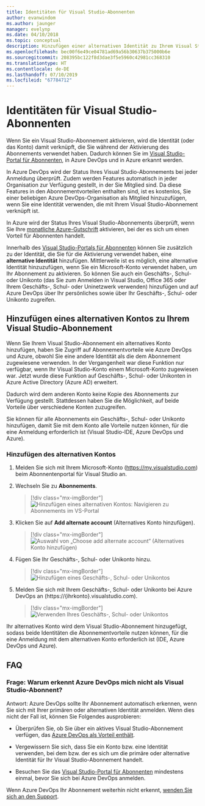 ```yaml
---
title: Identitäten für Visual Studio-Abonnenten
author: evanwindom
ms.author: jaunger
manager: evelynp
ms.date: 04/10/2018
ms.topic: conceptual
description: Hinzufügen einer alternativen Identität zu Ihrem Visual Studio-Abonnement, die für Azure DevOps und Azure verwendet werden kann
ms.openlocfilehash: bec00f6e49ce04781ad69a56b30637b375000b6e
ms.sourcegitcommit: 208395bc122f8d3dae3f5e5960c42981cc368310
ms.translationtype: HT
ms.contentlocale: de-DE
ms.lasthandoff: 07/10/2019
ms.locfileid: "67784712"
---
```

# <a name="identities-for-visual-studio-subscribers"></a>Identitäten für Visual Studio-Abonnenten

Wenn Sie ein Visual Studio-Abonnement aktivieren, wird die Identität (oder das Konto) damit verknüpft, die Sie während der Aktivierung des Abonnements verwendet haben. Dadurch können Sie im [Visual Studio-Portal für Abonnenten](https://my.visualstudio.com?wt.mc_id=o~msft~docs), in Azure DevOps und in Azure erkannt werden.

In Azure DevOps wird der Status Ihres Visual Studio-Abonnements bei jeder Anmeldung überprüft. Zudem werden Features automatisch in jeder Organisation zur Verfügung gestellt, in der Sie Mitglied sind.
Da diese Features in den Abonnementvorteilen enthalten sind, ist es kostenlos, Sie einer beliebigen Azure DevOps-Organisation als Mitglied hinzuzufügen, wenn Sie eine Identität verwenden, die mit Ihrem Visual Studio-Abonnement verknüpft ist.

In Azure wird der Status Ihres Visual Studio-Abonnements überprüft, wenn Sie Ihre [monatliche Azure-Gutschrift](https://azure.microsoft.com/pricing/member-offers/credit-for-visual-studio-subscribers/) aktivieren, bei der es sich um einen Vorteil für Abonnenten handelt.

Innerhalb des [Visual Studio-Portals für Abonnenten](https://my.visualstudio.com?wt.mc_id=o~msft~docs) können Sie zusätzlich zu der Identität, die Sie für die Aktivierung verwendet haben, eine **alternative Identität** hinzufügen. Mittlerweile ist es möglich, eine alternative Identität hinzuzufügen, wenn Sie ein Microsoft-Konto verwendet haben, um Ihr Abonnement zu aktivieren. So können Sie auch ein Geschäfts-, Schul- oder Unikonto (das Sie zum Anmelden in Visual Studio, Office 365 oder Ihrem Geschäfts-, Schul- oder Uninetzwerk verwenden) hinzufügen und auf Azure DevOps über Ihr persönliches sowie über Ihr Geschäfts-, Schul- oder Unikonto zugreifen.

## <a name="add-an-alternate-account-to-your-visual-studio-subscription"></a>Hinzufügen eines alternativen Kontos zu Ihrem Visual Studio-Abonnement

Wenn Sie Ihrem Visual Studio-Abonnement ein alternatives Konto hinzufügen, haben Sie Zugriff auf Abonnementvorteile wie Azure DevOps und Azure, obwohl Sie eine andere Identität als die dem Abonnement zugewiesene verwenden. In der Vergangenheit war diese Funktion nur verfügbar, wenn Ihr Visual Studio-Konto einem Microsoft-Konto zugewiesen war. Jetzt wurde diese Funktion auf Geschäfts-, Schul- oder Unikonten in Azure Active Directory (Azure AD) erweitert.

Dadurch wird dem anderen Konto keine Kopie des Abonnements zur Verfügung gestellt. Stattdessen haben Sie die Möglichkeit, auf beide Vorteile über verschiedene Konten zuzugreifen.

Sie können für alle Abonnements ein Geschäfts-, Schul- oder Unikonto hinzufügen, damit Sie mit dem Konto alle Vorteile nutzen können, für die eine Anmeldung erforderlich ist (Visual Studio-IDE, Azure DevOps und Azure).

### <a name="add-the-alternate-account"></a>Hinzufügen des alternativen Kontos

1. Melden Sie sich mit Ihrem Microsoft-Konto (https://my.visualstudio.com) beim Abonnentenportal für Visual Studio an.

2. Wechseln Sie zu **Abonnements**.

    > [!div class="mx-imgBorder"]
    > ![Hinzufügen eines alternativen Kontos: Navigieren zu Abonnements im VS-Portal](_img/vs-alternate-identity/my-vs-subscriptions.png)

3. Klicken Sie auf **Add alternate account** (Alternatives Konto hinzufügen).
    > [!div class="mx-imgBorder"]
    > ![Auswahl von „Choose add alternate account“ (Alternatives Konto hinzufügen)](_img/vs-alternate-identity/choose-add-alternate-account.png)

4. Fügen Sie Ihr Geschäfts-, Schul- oder Unikonto hinzu.
    > [!div class="mx-imgBorder"]
    > ![Hinzufügen eines Geschäfts-, Schul- oder Unikontos](_img/vs-alternate-identity/enter-alternate-account-my-visual-studio-com-portal.png)

5. Melden Sie sich mit Ihrem Geschäfts-, Schul- oder Unikonto bei Azure DevOps an (https://{ihrkonto}.visualstudio.com).
    > [!div class="mx-imgBorder"]
    > ![Verwenden Ihres Geschäfts-, Schul- oder Unikontos](_img/vs-alternate-identity/sign-in-with-alternate-account.png)

Ihr alternatives Konto wird dem Visual Studio-Abonnement hinzugefügt, sodass beide Identitäten die Abonnementvorteile nutzen können, für die eine Anmeldung mit dem alternativen Konto erforderlich ist (IDE, Azure DevOps und Azure).

## <a name="faq"></a>FAQ

### <a name="q--why-doesnt-azure-devops-recognize-me-as-a-visual-studio-subscriber"></a>Frage:  Warum erkennt Azure DevOps mich nicht als Visual Studio-Abonnent?

Antwort: Azure DevOps sollte Ihr Abonnement automatisch erkennen, wenn Sie sich mit Ihrer primären oder alternativen Identität anmelden. Wenn dies nicht der Fall ist, können Sie Folgendes ausprobieren:

* Überprüfen Sie, ob Sie über ein aktives Visual Studio-Abonnement verfügen, das [Azure DevOps als Vorteil enthält](vs-azure-devops.md).

* Vergewissern Sie sich, dass Sie ein Konto bzw. eine Identität verwenden, bei dem bzw. der es sich um die primäre oder alternative Identität für Ihr Visual Studio-Abonnement handelt.

* Besuchen Sie das [Visual Studio-Portal für Abonnenten](https://my.visualstudio.com?wt.mc_id=o~msft~docs) mindestens einmal, bevor Sie sich bei Azure DevOps anmelden.

Wenn Azure DevOps Ihr Abonnement weiterhin nicht erkennt, [wenden Sie sich an den Support](https://visualstudio.microsoft.com/team-services/support/).
